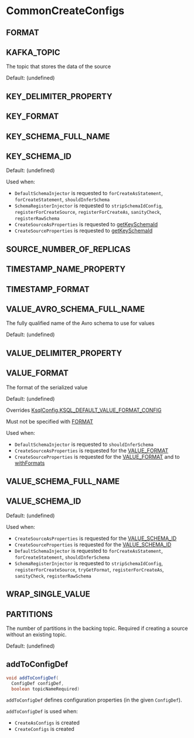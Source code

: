 # CommonCreateConfigs

## <span id="FORMAT_PROPERTY"><span id="FORMAT"> FORMAT

## <span id="KAFKA_TOPIC_NAME_PROPERTY"><span id="KAFKA_TOPIC"> KAFKA_TOPIC

The topic that stores the data of the source

Default: (undefined)

## <span id="KEY_DELIMITER_PROPERTY"> KEY_DELIMITER_PROPERTY

## <span id="KEY_FORMAT_PROPERTY"><span id="KEY_FORMAT"> KEY_FORMAT

## <span id="KEY_SCHEMA_FULL_NAME"> KEY_SCHEMA_FULL_NAME

## <span id="KEY_SCHEMA_ID"> KEY_SCHEMA_ID

Default: (undefined)

Used when:

* `DefaultSchemaInjector` is requested to `forCreateAsStatement`, `forCreateStatement`, `shouldInferSchema`
* `SchemaRegisterInjector` is requested to `stripSchemaIdConfig`, `registerForCreateSource`, `registerForCreateAs`, `sanityCheck`, `registerRawSchema`
* `CreateSourceAsProperties` is requested to [getKeySchemaId](CreateSourceAsProperties.md#getKeySchemaId)
* `CreateSourceProperties` is requested to [getKeySchemaId](CreateSourceProperties.md#getKeySchemaId)

## <span id="SOURCE_NUMBER_OF_REPLICAS"> SOURCE_NUMBER_OF_REPLICAS

## <span id="TIMESTAMP_NAME_PROPERTY"> TIMESTAMP_NAME_PROPERTY

## <span id="TIMESTAMP_FORMAT_PROPERTY"><span id="TIMESTAMP_FORMAT"> TIMESTAMP_FORMAT

## <span id="VALUE_AVRO_SCHEMA_FULL_NAME"> VALUE_AVRO_SCHEMA_FULL_NAME

The fully qualified name of the Avro schema to use for values

Default: (undefined)

## <span id="VALUE_DELIMITER_PROPERTY"> VALUE_DELIMITER_PROPERTY

## <span id="VALUE_FORMAT_PROPERTY"><span id="VALUE_FORMAT"> VALUE_FORMAT

The format of the serialized value

Default: (undefined)

Overrides [KsqlConfig.KSQL_DEFAULT_VALUE_FORMAT_CONFIG](../KsqlConfig.md#KSQL_DEFAULT_VALUE_FORMAT_CONFIG)

Must not be specified with [FORMAT](#FORMAT)

Used when:

* `DefaultSchemaInjector` is requested to `shouldInferSchema`
* `CreateSourceAsProperties` is requested for the [VALUE_FORMAT](CreateSourceAsProperties.md#getValueFormat)
* `CreateSourceProperties` is requested for the [VALUE_FORMAT](CreateSourceProperties.md#getValueFormat) and to [withFormats](CreateSourceProperties.md#withFormats)

## <span id="VALUE_SCHEMA_FULL_NAME"> VALUE_SCHEMA_FULL_NAME

## <span id="VALUE_SCHEMA_ID"> VALUE_SCHEMA_ID

Default: (undefined)

Used when:

* `CreateSourceAsProperties` is requested for the [VALUE_SCHEMA_ID](CreateSourceAsProperties.md#getValueSchemaId)
* `CreateSourceProperties` is requested for the [VALUE_SCHEMA_ID](CreateSourceProperties.md#getValueSchemaId)
* `DefaultSchemaInjector` is requested to `forCreateAsStatement`, `forCreateStatement`, `shouldInferSchema`
* `SchemaRegisterInjector` is requested to `stripSchemaIdConfig`, `registerForCreateSource`, `tryGetFormat`, `registerForCreateAs`, `sanityCheck`, `registerRawSchema`

## <span id="WRAP_SINGLE_VALUE"> WRAP_SINGLE_VALUE

## <span id="SOURCE_NUMBER_OF_PARTITIONS"><span id="PARTITIONS"> PARTITIONS

The number of partitions in the backing topic. Required if creating a source without an existing topic.

Default: (undefined)

## <span id="addToConfigDef"> addToConfigDef

```java
void addToConfigDef(
  ConfigDef configDef,
  boolean topicNameRequired)
```

`addToConfigDef` defines configuration properties (in the given `ConfigDef`).

`addToConfigDef` is used when:

* `CreateAsConfigs` is created
* `CreateConfigs` is created
